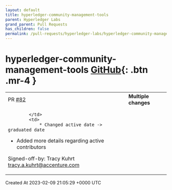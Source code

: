 ```yaml
---
layout: default
title: hyperledger-community-management-tools
parent: Hyperledger Labs
grand_parent: Pull Requests
has_children: false
permalink: /pull-requests/hyperledger-labs/hyperledger-community-management-tools
---
```


# hyperledger-community-management-tools <span class="fs-3 right-align">[GitHub](https://github.com/hyperledger-labs/hyperledger-community-management-tools){: .btn .mr-4 }</span>


<div>
    <table>
        <tr>
            <td>
                PR <a href="https://github.com/hyperledger-labs/hyperledger-community-management-tools/pull/82" class=".btn">#82</a>
            </td>
            <td>
                <b>
                    Multiple changes
                </b>
            </td>
        </tr>
        <tr>
            <td>
                
            </td>
            <td>
                * Changed active date -> graduated date
* Added more details regarding active contributors

Signed-off-by: Tracy Kuhrt <tracy.a.kuhrt@accenture.com>
            </td>
        </tr>
    </table>
    <div class="right-align">
        Created At 2023-02-09 21:05:29 +0000 UTC
    </div>
</div>

